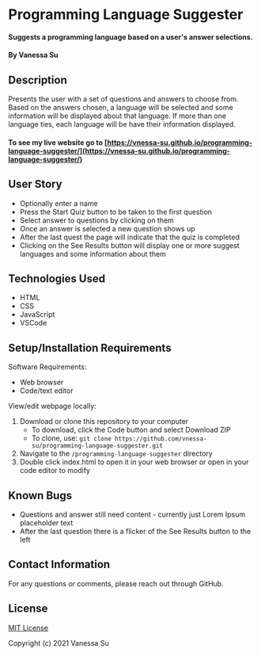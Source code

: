 # Programming Language Suggester

#### Suggests a programming language based on a user's answer selections.

#### By Vanessa Su

## Description

Presents the user with a set of questions and answers to choose from. Based on the answers chosen, a language will be selected and some information will be displayed about that language. If more than one language ties, each language will be have their information displayed.

#### To see my live website go to [https://vnessa-su.github.io/programming-language-suggester/](https://vnessa-su.github.io/programming-language-suggester/)

## User Story

* Optionally enter a name
* Press the Start Quiz button to be taken to the first question
* Select answer to questions by clicking on them
* Once an answer is selected a new question shows up
* After the last quest the page will indicate that the quiz is completed
* Clicking on the See Results button will display one or more suggest languages and some information about them

## Technologies Used

* HTML
* CSS
* JavaScript
* VSCode

## Setup/Installation Requirements

Software Requirements:
* Web browser
* Code/text editor

View/edit webpage locally:
1. Download or clone this repository to your computer
    * To download, click the Code button and select Download ZIP
    * To clone, use: `git clone https://github.com/vnessa-su/programming-language-suggester.git`
2. Navigate to the `/programming-language-suggester` directory
3. Double click index.html to open it in your web browser or open in your code editor to modify

## Known Bugs

* Questions and answer still need content - currently just Lorem Ipsum placeholder text
* After the last question there is a flicker of the See Results button to the left

## Contact Information

For any questions or comments, please reach out through GitHub.

## License

[MIT License](license)

Copyright (c) 2021 Vanessa Su